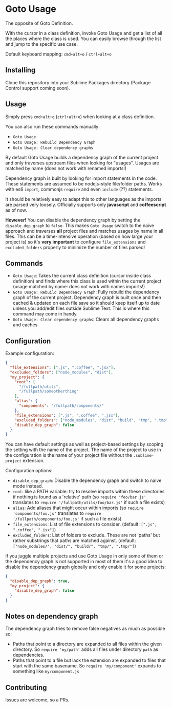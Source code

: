 # Goto Usage

The opposite of Goto Definition.

With the cursor in a class definition, invoke Goto Usage and get a list of all the places where the class is used.
You can easily browse through the list and jump to the specific use case.

Default keyboard mapping: `cmd+alt+o` / `ctrl+alt+o`

## Installing

Clone this repository into your Sublime Packages directory (Package Control support coming soon).

## Usage

Simply press `cmd+alt+o` (`ctrl+alt+o`) when looking at a class definition.

You can also run these commands manually:
- `Goto Usage`
- `Goto Usage: Rebuild Dependency Graph`
- `Goto Usage: Clear dependency graphs`

By default Goto Usage builds a dependency graph of the current project and only traverses upstream files when looking
for "usages". Usages are matched by name (does not work with renamed imports!)

Dependency graph is built by looking for import statements in the code. These statements are assumed to be nodejs-style
file/folder paths. Works with es6 `import`, commonjs `require` and even `include` (??) statements.

It should be relatively easy to adapt this to other languages as the imports are parsed very loosely. Officially supports
only **javascript** and **coffeescript** as of now.

**However!** You can disable the dependency graph by setting the `disable_dep_graph` to `false`. This makes `Goto Usage`
switch to the naive approach and traverses **all** project files and matches usages by name in all files. This
can be a time-intensive operation (based on how large your project is) so it's **very important** to configure
`file_extensions` and `excluded_folders` properly to minimize the number of files parsed!

## Commands

- `Goto Usage`: Takes the current class definition (cursor inside class definition) and finds where this class is used
  within the current project (usage matched by name: does not work with names imports!)
- `Goto Usage: Rebuild Dependency Graph`: Fully rebuild the dependency graph of the current project. Dependency graph is
  built once and then cached & updated on each file save so it should keep itself up to date unless you add/edit files outside
  Sublime Text. This is where this command may come in handy.
- `Goto Usage: Clear dependency graphs`: Clears all dependency graphs and caches

## Configuration

Example configuration:

```json
{
  "file_extensions": [".js", ".coffee", ".jsx"],
  "excluded_folders": ["node_modules", "dist"],
  "my_project": {
    "root": [
      "/fullpath/utils",
      "/fullpath/someotherthing"
    ],
    "alias": {
      "components": "/fullpath/components/"
    },
    "file_extensions": [".js", ".coffee", ".jsx"],
    "excluded_folders": ["node_modules", "dist", "build", "tmp", ".tmp"],
    "disable_dep_graph": false
  }
}
```

You can have default settings as well as project-based settings by scoping the setting with the name of the project.
The name of the project to use in the configuration is the name of your project file without the `.sublime-project` extension.

Configuration options:
- `disable_dep_graph`: Disable the dependency graph and switch to naive mode instead.
- `root`: like a PATH variable: try to resolve imports within these directories if nothing is found as a 'relative' path
  (so `require 'foo/bar.js'` translates to `require '/fullpath/utils/foo/bar.js'` if such a file exists)
- `alias`: Add aliases that might occur within imports (so `require 'components/foo.js'` translates
  to `require '/fullpath/components/foo.js'` if such a file exists)
- `file_extensions`: List of file extensions to consider. (default: `[".js", ".coffee", ".jsx"]`)
- `excluded_folders`: List of folders to exclude. These are not 'paths' but rather substrings that paths are matched against.
  (default: `["node_modules/", "dist/", "build/", "tmp/", ".tmp/"]`)

If you juggle multiple projects and use Goto Usage in only some of them or the dependency graph is not supported in most of them
it's a good idea to disable the dependency graph globally and only enable it for some projects:

```json
{
  "disable_dep_graph": true,
  "my_project": {
    "disable_dep_graph": false
  }
}
```

## Notes on dependency graph

The dependency graph tries to remove false negatives as much as possible so:
- Paths that point to a directory are expanded to all files within the given directory. So
  `require 'my/path'` adds all files under directory `path` as dependencies.
- Paths that point to a file but lack the extension are expanded to files that start with the same basename.
  So `require 'my/component'` expands to something like `my/component.js`


## Contributing

Issues are welcome, so a PRs.
